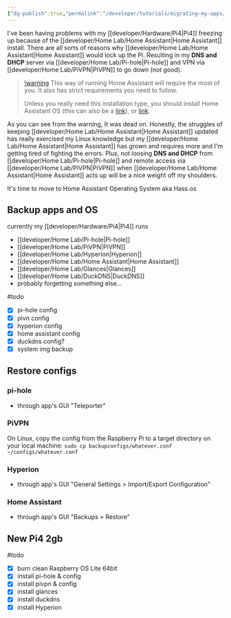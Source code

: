 ```yaml
---
{"dg-publish":true,"permalink":"/developer/tutorials/migrating-my-apps/","dgPassFrontmatter":true}
---
```


I've been having problems with my [[developer/Hardware/Pi4\|Pi4]] freezing up because of the [[developer/Home Lab/Home Assistant\|Home Assistant]] install. There are all sorts of reasons why [[developer/Home Lab/Home Assistant\|Home Assistant]] would lock up the Pi. Resulting in my **DNS and DHCP** server via [[developer/Home Lab/Pi-hole\|Pi-hole]] and VPN via [[developer/Home Lab/PiVPN\|PiVPN]]  to go down (not good). 

> [!warning](https://www.home-assistant.io/installation/linux)
> This way of running Home Assistant will require the most of you. It also has strict requirements you need to follow.
> 
> Unless you really need this installation type, you should install Home Assistant OS (this can also be a [link](https://www.home-assistant.io/installation/linux#install-home-assistant-operating-system)), or [link](https://www.home-assistant.io/installation/linux#install-home-assistant-container).

As you can see from the warning, It was dead on. Honestly, the struggles of keeping [[developer/Home Lab/Home Assistant\|Home Assistant]] updated has really exercised my Linux knowledge but my [[developer/Home Lab/Home Assistant\|Home Assistant]] has grown and requires more and I'm getting tired of fighting the errors. Plus, not loosing **DNS and DHCP** from [[developer/Home Lab/Pi-hole\|Pi-hole]] and remote access via [[developer/Home Lab/PiVPN\|PiVPN]] when [[developer/Home Lab/Home Assistant\|Home Assistant]] acts up will be a nice weight off my shoulders. 

It's time to move to Home Assistant Operating System aka Hass.os

## Backup apps and OS
currently my [[developer/Hardware/Pi4\|Pi4]] runs
- [[developer/Home Lab/Pi-hole\|Pi-hole]]
- [[developer/Home Lab/PiVPN\|PiVPN]]
- [[developer/Home Lab/Hyperion\|Hyperion]]
- [[developer/Home Lab/Home Assistant\|Home Assistant]]
- [[developer/Home Lab/Glances\|Glances]]
- [[developer/Home Lab/DuckDNS\|DuckDNS]]
- probably forgetting something else...

#todo 
- [x] pi-hole config
- [x] pivn config
- [x] hyperion config
- [x] home assistant config
- [x] duckdns config?
- [x] system img backup

## Restore configs
### pi-hole
- through app's GUI "Teleporter"

### PiVPN
On Linux, copy the config from the Raspberry Pi to a target directory on your local machine:
`sudo cp backupconfigs/whatever.conf ~/configs/whatever.conf`

### Hyperion
- through app's GUI "General Settings > Import/Export Configuration"

### Home Assistant
- through app's GUI "Backups > Restore"

## New Pi4 2gb
#todo
- [x] burn clean Raspberry OS Lite 64bit 
- [x] install pi-hole & config
- [x] install pivpn & config
- [x] install glances 
- [x] install duckdns
- [x] install Hyperion